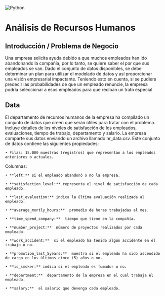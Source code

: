 ![Python](https://img.shields.io/badge/Python-blue)


# Análisis de Recursos Humanos

## Introducción / Problema de Negocio
       
Una empresa solicita ayuda debido a que muchos empleados han ido abandonando la compañía, por lo tanto, se quiere saber el por que sus empleados se van. Dado el conjunto de datos disponibles, se debe determinar un plan para utilizar el modelado de datos y así proporcionar una visión empresarial impactante.
Teniendo esto en cuenta, si se pudiera predecir las probabilidades de que un empleado renuncie, la empresa podría seleccionar a esos empleados para que reciban un trato especial.

## Data

  El departamento de recursos humanos de la empresa ha compilado un conjunto de datos que creen que serán útiles para tratar con el problema. Incluye detalles de los niveles de satisfacción de los empleados, evaluaciones, tiempo de trabajo, departamento y salario.
     La empresa comparte sus datos enviando un archivo llamado hr_data.csv. Este conjunto de datos contiene las siguientes propiedades:
     
    • Filas: 15.000 muestras (registros) que representan a los empleados anteriores o actuales.
    
Columnas:  

    • **left:** si el empleado abandonó o no la empresa.
    
    • **satisfaction_level:** representa el nivel de satisfacción de cada empleado. 
    
    • **last_evaluation:** indica la última evaluación realizada al empleado.
    
    • **average_montly_hours:**  promedio de horas trabajadas al mes.
    
    • **time_spend_company:**  tiempo que tiene en la compañía. 
    
    • **number_project:**  número de proyectos realizados por cada empleado.
    
    • **work_accident:**  si el empleado ha tenido algún accidente en el trabajo o no.
    
    • **promotion_last_5years:**  muestra si el empleado ha sido ascendido de cargo en los últimos cinco (5) años o no.
    
    • **is_smoker:** indica si el empleado es fumador o no.
    
    • **department:**  departamento de la empresa en el cual trabaja el empleado.
    
    • **salary:**  el salario que devenga cada empleado.

